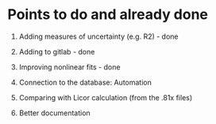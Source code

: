 # Points to do and already done

1. Adding measures of uncertainty (e.g. R2) - done

2. Adding to gitlab - done

3. Improving nonlinear fits - done

4. Connection to the database: Automation

5. Comparing with Licor calculation (from the .81x files)

6. Better documentation
